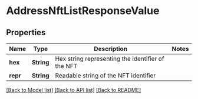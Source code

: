 # AddressNftListResponseValue

## Properties
Name | Type | Description | Notes
------------ | ------------- | ------------- | -------------
**hex** | **String** | Hex string representing the identifier of the NFT | 
**repr** | **String** | Readable string of the NFT identifier | 

[[Back to Model list]](../README.md#documentation-for-models) [[Back to API list]](../README.md#documentation-for-api-endpoints) [[Back to README]](../README.md)


